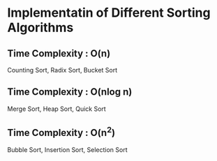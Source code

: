 # Implementatin of Different Sorting Algorithms

## Time Complexity : O(n) 
Counting Sort, Radix Sort, Bucket Sort

## Time Complexity : O(nlog n)
Merge Sort, Heap Sort, Quick Sort

## Time Complexity : O(n<sup>2</sup>)
Bubble Sort, Insertion Sort, Selection Sort
